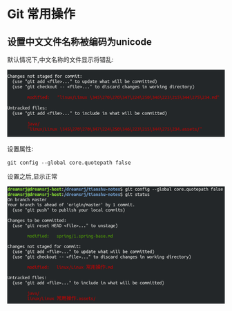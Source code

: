 # Git 常用操作



## 设置中文文件名称被编码为unicode

默认情况下,中文名称的文件显示将错乱:

![image-20200611233846921](git-operation.assets/image-20200611233846921.png)

设置属性:

```shell
git config --global core.quotepath false
```

设置之后,显示正常

![image-20200611233946574](git-operation.assets/image-20200611233946574.png)